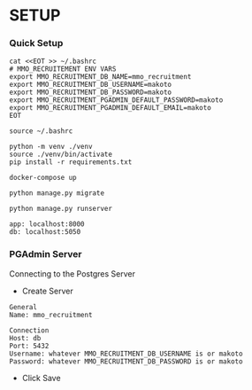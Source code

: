 # SETUP

### Quick Setup
```
cat <<EOT >> ~/.bashrc
# MMO_RECRUITEMENT ENV VARS
export MMO_RECRUITMENT_DB_NAME=mmo_recruitment
export MMO_RECRUITMENT_DB_USERNAME=makoto
export MMO_RECRUITMENT_DB_PASSWORD=makoto
export MMO_RECRUITMENT_PGADMIN_DEFAULT_PASSWORD=makoto
export MMO_RECRUITMENT_PGADMIN_DEFAULT_EMAIL=makoto
EOT

source ~/.bashrc

python -m venv ./venv
source ./venv/bin/activate
pip install -r requirements.txt

docker-compose up

python manage.py migrate

python manage.py runserver

app: localhost:8000
db: localhost:5050
```

### PGAdmin Server

Connecting to the Postgres Server

* Create Server

```
General
Name: mmo_recruitment

Connection
Host: db
Port: 5432
Username: whatever MMO_RECRUITMENT_DB_USERNAME is or makoto
Password: whatever MMO_RECRUITMENT_DB_PASSWORD is or makoto
```

* Click Save
